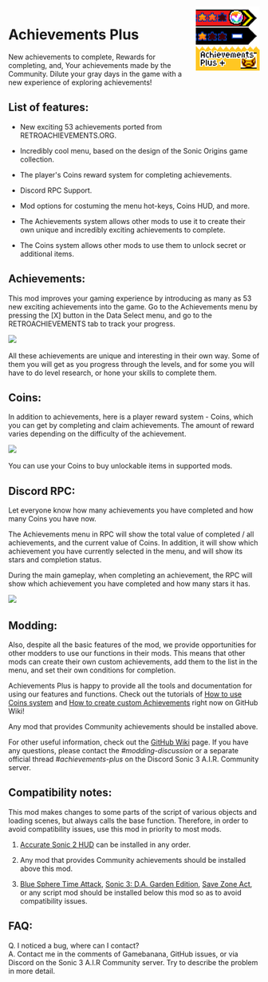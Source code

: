 <img src="icon.png" align="right" />

# Achievements Plus

New achievements to complete, Rewards for completing, and, Your achievements made by the Community. Dilute your gray days in the game with a new experience of exploring achievements!

## List of features:

* New exciting 53 achievements ported from RETROACHIEVEMENTS.ORG.

* Incredibly cool menu, based on the design of the Sonic Origins game collection.

* The player's Coins reward system for completing achievements.

* Discord RPC Support.

* Mod options for costuming the menu hot-keys, Coins HUD, and more.

* The Achievements system allows other mods to use it to create their own unique and incredibly exciting achievements to complete.

* The Coins system allows other mods to use them to unlock secret or additional items.

## Achievements:

This mod improves your gaming experience by introducing as many as 53 new exciting achievements into the game. Go to the Achievements menu by pressing the [X] button in the Data Select menu, and go to the RETROACHIEVEMENTS tab to track your progress.

<img src="https://cdn.discordapp.com/attachments/863732761349455922/998347530624577576/img_20220717205125.png" />

All these achievements are unique and interesting in their own way. Some of them you will get as you progress through the levels, and for some you will have to do level research, or hone your skills to complete them.

## Coins: 

In addition to achievements, here is a player reward system - Coins, which you can get by completing and claim achievements. The amount of reward varies depending on the difficulty of the achievement.

<img src="https://cdn.discordapp.com/attachments/863732761349455922/998347530427433061/img_20220717205018.png" />

You can use your Coins to buy unlockable items in supported mods.

## Discord RPC:

Let everyone know how many achievements you have completed and how many Coins you have now.

The Achievements menu in RPC will show the total value of completed / all achievements, and the current value of Coins. In addition, it will show which achievement you have currently selected in the menu, and will show its stars and completion status.

During the main gameplay, when completing an achievement, the RPC will show which achievement you have completed and how many stars it has.

<img src="https://cdn.discordapp.com/attachments/863732761349455922/996171175900225618/83_20220712004442.png" />

## Modding:

Also, despite all the basic features of the mod, we provide opportunities for other modders to use our functions in their mods. This means that other mods can create their own custom achievements, add them to the list in the menu, and set their own conditions for completion.

Achievements Plus is happy to provide all the tools and documentation for using our features and functions. Check out the tutorials of <a href="https://github.com/fadeinside/s3air-achievements-plus/wiki/(Tutorial)-How-do-use-Coins-system#conclusion">How to use Coins system</a> and <a href="https://github.com/fadeinside/s3air-achievements-plus/wiki/(Tutorial)-How-to-create-Community-achievements">How to create custom Achievements</a> right now on GitHub Wiki!

Any mod that provides Community achievements should be installed above.

For other useful information, check out the <a href="https://github.com/fadeinside/s3air-achievements-plus/wiki">GitHub Wiki</a> page. If you have any questions, please contact the *#modding-discussion* or a separate official thread *#achievements-plus* on the Discord Sonic 3 A.I.R. Community server.

## Compatibility notes:

This mod makes changes to some parts of the script of various objects and loading scenes, but always calls the base function. Therefore, in order to avoid compatibility issues, use this mod in priority to most mods.

1. <a href="https://gamebanana.com/skins/173571">Accurate Sonic 2 HUD</a> can be installed in any order.

2. Any mod that provides Community achievements should be installed above this mod.

3. <a href="https://gamebanana.com/mods/362325">Blue Sphere Time Attack</a>, <a href="https://gamebanana.com/mods/151029">Sonic 3: D.A. Garden Edition</a>, <a href="https://gamebanana.com/mods/366547">Save Zone Act</a>, or any script mod should be installed below this mod so as to avoid compatibility issues.

## FAQ:

Q. I noticed a bug, where can I contact?  
A. Contact me in the comments of Gamebanana, GitHub issues, or via Discord on the Sonic 3 A.I.R Community server. Try to describe the problem in more detail.